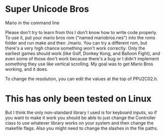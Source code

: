 # Super Unicode Bros
Mario in the command line

Please don't try to learn from this I don't know how to write code properly.
To use it, put your mario bros rom ("named mariobros.nes") into the roms folder and run make and then ./mario.
You can try a different rom, but there's a very high chance something won't work correctly. Only the earliest games should work (like Golf, Donkey Kong, and Balloon Fight), and even some of those don't work because there's a bug or I didn't implement something they use like vertical scrolling. My goal was to get Mario Bros working, and it does.

To change the resolution, you can edit the values at the top of PPU2C02.h.

# This has only been tested on Linux
But I think the only non-standard library I used is for keyboard inputs, so if you want to make it work you should be able to just change the Controller class to use whatever library works on your system and then change the makefile flags.
Also you might need to change the slashes in the file paths.
